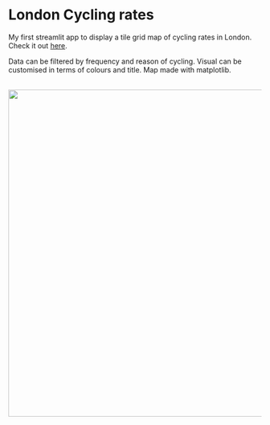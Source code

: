 # London Cycling rates

My first streamlit app to display a tile grid map of cycling rates in London. Check it out [here](https://liloho-london-cycling-rates-app-kgvppz.streamlit.app/).

Data can be filtered by frequency and reason of cycling. Visual can be customised in terms of colours and title. Map made with matplotlib. 

<br>

<img src="https://user-images.githubusercontent.com/50448656/209942612-d2b38fd4-e941-4356-891f-58bd242efca2.png" width="650">


